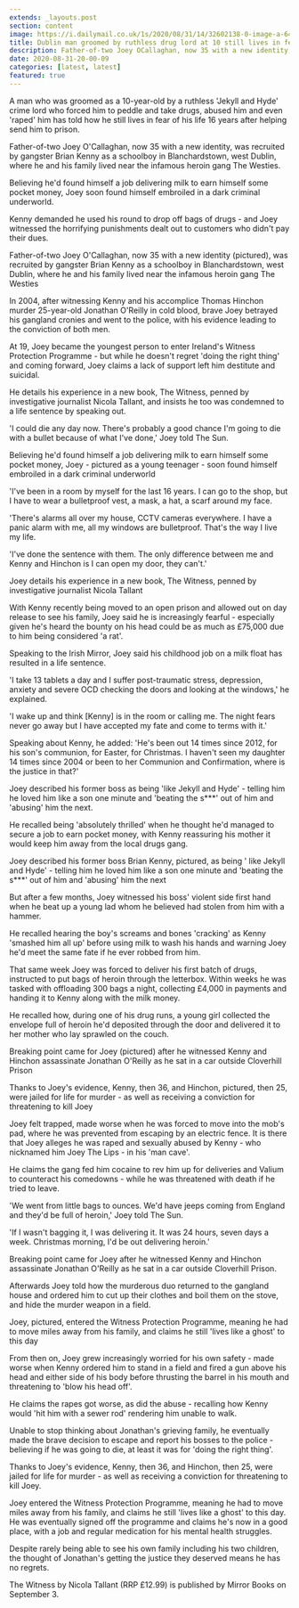 ```yaml
---
extends: _layouts.post
section: content
image: https://i.dailymail.co.uk/1s/2020/08/31/14/32602138-0-image-a-64_1598879510619.jpg 
title: Dublin man groomed by ruthless drug lord at 10 still lives in fear 
description: Father-of-two Joey OCallaghan, now 35 with a new identity, was recruited by gangster Brian Kenny as a schoolboy in Blanchardstown, west Dublin. 
date: 2020-08-31-20-00-09 
categories: [latest, latest] 
featured: true 
--- 
```

A man who was groomed as a 10-year-old by a ruthless 'Jekyll and Hyde' crime lord who forced him to peddle and take drugs, abused him and even 'raped' him has told how he still lives in fear of his life 16 years after helping send him to prison.

Father-of-two Joey O'Callaghan, now 35 with a new identity, was recruited by gangster Brian Kenny as a schoolboy in Blanchardstown, west Dublin, where he and his family lived near the infamous heroin gang The Westies.

Believing he'd found himself a job delivering milk to earn himself some pocket money, Joey soon found himself embroiled in a dark criminal underworld. 

Kenny demanded he used his round to drop off bags of drugs - and Joey witnessed the horrifying punishments dealt out to customers who didn't pay their dues.

Father-of-two Joey O'Callaghan, now 35 with a new identity (pictured), was recruited by gangster Brian Kenny as a schoolboy in Blanchardstown, west Dublin, where he and his family lived near the infamous heroin gang The Westies

In 2004, after witnessing Kenny and his accomplice Thomas Hinchon murder 25-year-old Jonathan O'Reilly in cold blood, brave Joey betrayed his gangland cronies and went to the police, with his evidence leading to the conviction of both men.

At 19, Joey became the youngest person to enter Ireland's Witness Protection Programme - but while he doesn't regret 'doing the right thing' and coming forward, Joey claims a lack of support left him destitute and suicidal.

He details his experience in a new book, The Witness, penned by investigative journalist Nicola Tallant, and insists he too was condemned to a life sentence by speaking out.

'I could die any day now. There's probably a good chance I'm going to die with a bullet because of what I've done,' Joey told The Sun.

Believing he'd found himself a job delivering milk to earn himself some pocket money, Joey - pictured as a young teenager - soon found himself embroiled in a dark criminal underworld

'I've been in a room by myself for the last 16 years. I can go to the shop, but I have to wear a bulletproof vest, a mask, a hat, a scarf around my face.

'There's alarms all over my house, CCTV cameras everywhere. I have a panic alarm with me, all my windows are bulletproof. That's the way I live my life.

'I've done the sentence with them. The only difference between me and Kenny and Hinchon is I can open my door, they can't.' 

Joey details his experience in a new book, The Witness, penned by investigative journalist Nicola Tallant

With Kenny recently being moved to an open prison and allowed out on day release to see his family, Joey said he is increasingly fearful - especially given he's heard the bounty on his head could be as much as £75,000 due to him being considered 'a rat'.

Speaking to the Irish Mirror, Joey said his childhood job on a milk float has resulted in a life sentence. 

'I take 13 tablets a day and I suffer post-traumatic stress, depression, anxiety and severe OCD checking the doors and looking at the windows,' he explained.

'I wake up and think [Kenny] is in the room or calling me. The night fears never go away but I have accepted my fate and come to terms with it.' 

Speaking about Kenny, he added: 'He's been out 14 times since 2012, for his son's communion, for Easter, for Christmas. I haven't seen my daughter 14 times since 2004 or been to her Communion and Confirmation, where is the justice in that?'

Joey described his former boss as being 'like Jekyll and Hyde' - telling him he loved him like a son one minute and 'beating the s***' out of him and 'abusing' him the next. 

He recalled being 'absolutely thrilled' when he thought he'd managed to secure a job to earn pocket money, with Kenny reassuring his mother it would keep him away from the local drugs gang.

Joey described his former boss Brian Kenny, pictured, as being ' like Jekyll and Hyde' - telling him he loved him like a son one minute and 'beating the s***' out of him and 'abusing' him the next

But after a few months, Joey witnessed his boss' violent side first hand when he beat up a young lad whom he believed had stolen from him with a hammer.

He recalled hearing the boy's screams and bones 'cracking' as Kenny 'smashed him all up' before using milk to wash his hands and warning Joey he'd meet the same fate if he ever robbed from him. 

That same week Joey was forced to deliver his first batch of drugs, instructed to put bags of heroin through the letterbox. Within weeks he was tasked with offloading 300 bags a night, collecting £4,000 in payments and handing it to Kenny along with the milk money.

He recalled how, during one of his drug runs, a young girl collected the envelope full of heroin he'd deposited through the door and delivered it to her mother who lay sprawled on the couch. 

Breaking point came for Joey (pictured) after he witnessed Kenny and Hinchon assassinate Jonathan O'Reilly as he sat in a car outside Cloverhill Prison

Thanks to Joey's evidence, Kenny, then 36, and Hinchon, pictured, then 25, were jailed for life for murder - as well as receiving a conviction for threatening to kill Joey

Joey felt trapped, made worse when he was forced to move into the mob's pad, where he was prevented from escaping by an electric fence. It is there that Joey alleges he was raped and sexually abused by Kenny - who nicknamed him Joey The Lips - in his 'man cave'.

He claims the gang fed him cocaine to rev him up for deliveries and Valium to counteract his comedowns - while he was threatened with death if he tried to leave. 

'We went from little bags to ounces. We'd have jeeps coming from England and they'd be full of heroin,' Joey told The Sun.

'If I wasn't bagging it, I was delivering it. It was 24 hours, seven days a week. Christmas morning, I'd be out delivering heroin.'

Breaking point came for Joey after he witnessed Kenny and Hinchon assassinate Jonathan O'Reilly as he sat in a car outside Cloverhill Prison.

Afterwards Joey told how the murderous duo returned to the gangland house and ordered him to cut up their clothes and boil them on the stove, and hide the murder weapon in a field.  

Joey, pictured, entered the Witness Protection Programme, meaning he had to move miles away from his family, and claims he still 'lives like a ghost' to this day

From then on, Joey grew increasingly worried for his own safety - made worse when Kenny ordered him to stand in a field and fired a gun above his head and either side of his body before thrusting the barrel in his mouth and threatening to 'blow his head off'.

He claims the rapes got worse, as did the abuse - recalling how Kenny would 'hit him with a sewer rod' rendering him unable to walk.  

Unable to stop thinking about Jonathan's grieving family, he eventually made the brave decision to escape and report his bosses to the police - believing if he was going to die, at least it was for 'doing the right thing'. 

Thanks to Joey's evidence, Kenny, then 36, and Hinchon, then 25, were jailed for life for murder - as well as receiving a conviction for threatening to kill Joey. 

Joey entered the Witness Protection Programme, meaning he had to move miles away from his family, and claims he still 'lives like a ghost' to this day. He was eventually signed off the programme and claims he's now in a good place, with a job and regular medication for his mental health struggles.

Despite rarely being able to see his own family including his two children, the thought of Jonathan's getting the justice they deserved means he has no regrets. 

The Witness by Nicola Tallant (RRP £12.99) is published by Mirror Books on September 3.

